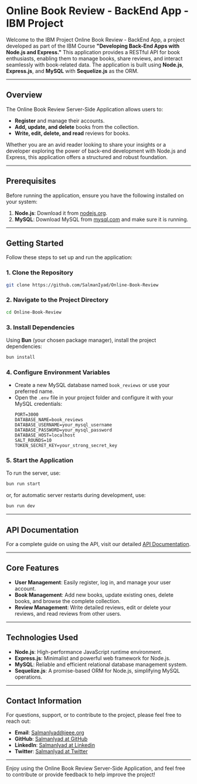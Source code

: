 # Online Book Review - BackEnd App - IBM Project

Welcome to the IBM Project Online Book Review - BackEnd App, a project developed as part of the IBM Course **"Developing Back-End Apps with Node.js and Express."** This application provides a RESTful API for book enthusiasts, enabling them to manage books, share reviews, and interact seamlessly with book-related data. The application is built using **Node.js**, **Express.js**, and **MySQL** with **Sequelize.js** as the ORM.

---

## Overview

The Online Book Review Server-Side Application allows users to:
- **Register** and manage their accounts.
- **Add, update, and delete** books from the collection.
- **Write, edit, delete, and read** reviews for books.

Whether you are an avid reader looking to share your insights or a developer exploring the power of back-end development with Node.js and Express, this application offers a structured and robust foundation.

---

## Prerequisites

Before running the application, ensure you have the following installed on your system:
1. **Node.js**: Download it from [nodejs.org](https://nodejs.org/).
2. **MySQL**: Download MySQL from [mysql.com](https://www.mysql.com/) and make sure it is running.

---

## Getting Started

Follow these steps to set up and run the application:

### 1. Clone the Repository
   ```bash
   git clone https://github.com/SalmanIyad/Online-Book-Review
   ```
   
### 2. Navigate to the Project Directory
   ```bash
   cd Online-Book-Review
   ```
   
### 3. Install Dependencies
   Using **Bun** (your chosen package manager), install the project dependencies:
   ```bash
   bun install
   ```

### 4. Configure Environment Variables
   - Create a new MySQL database named `book_reviews` or use your preferred name.
   - Open the `.env` file in your project folder and configure it with your MySQL credentials:
     ```env
     PORT=3000
     DATABASE_NAME=book_reviews
     DATABASE_USERNAME=your_mysql_username
     DATABASE_PASSWORD=your_mysql_password
     DATABASE_HOST=localhost
     SALT_ROUNDS=10
     TOKEN_SECRET_KEY=your_strong_secret_key
     ```
   
### 5. Start the Application
   To run the server, use:
   ```bash
   bun run start
   ```
   or, for automatic server restarts during development, use:
   ```bash
   bun run dev
   ```

---

## API Documentation

For a complete guide on using the API, visit our detailed [API Documentation](https://documenter.getpostman.com/).

---

## Core Features

- **User Management**: Easily register, log in, and manage your user account.
- **Book Management**: Add new books, update existing ones, delete books, and browse the complete collection.
- **Review Management**: Write detailed reviews, edit or delete your reviews, and read reviews from other users.

---

## Technologies Used

- **Node.js**: High-performance JavaScript runtime environment.
- **Express.js**: Minimalist and powerful web framework for Node.js.
- **MySQL**: Reliable and efficient relational database management system.
- **Sequelize.js**: A promise-based ORM for Node.js, simplifying MySQL operations.

---

## Contact Information

For questions, support, or to contribute to the project, please feel free to reach out:

- **Email**: [SalmanIyad@ieee.org](mailto:SalmanIyad@ieee.org)
- **GitHub**: [SalmanIyad at GitHub](https://github.com/SalmanIyad)
- **LinkedIn**: [SalmanIyad at Linkedin](https://www.linkedin.com/in/SalmanIyad)
- **Twitter**: [SalmanIyad at Twitter](https://www.twitter.com/EngSalmanIyad)

---

Enjoy using the Online Book Review Server-Side Application, and feel free to contribute or provide feedback to help improve the project!


